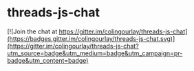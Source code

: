 # threads-js-chat

[![Join the chat at https://gitter.im/colingourlay/threads-js-chat](https://badges.gitter.im/colingourlay/threads-js-chat.svg)](https://gitter.im/colingourlay/threads-js-chat?utm_source=badge&utm_medium=badge&utm_campaign=pr-badge&utm_content=badge)